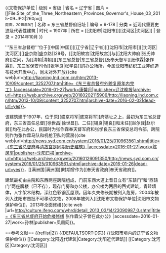 {{文物保护单位
| 级别 = 省级
| 省名 = 辽宁省
| 图片 = [[File:Site_of_the_Three_Northeastern_Provinces_Governor's_House_03_2015-09.JPG|260px]]<br><small>南面，2015年9月</small>
| 名称 = 东三省总督府旧址
| 编号 = 9-178
| 分类 = 近现代重要史迹及代表性建筑
| 时代 = 1907年
| 所在 = [[沈阳市|沈阳市]][[沈河区|沈河区]]
| 登录 = 2014年10月
}}

'''东三省总督府'''位于[[中国|中国]][[辽宁省|辽宁省]][[沈阳市|沈阳市]][[沈河区|沈河区]][[盛京路|盛京路]]28号，[[沈阳故宫|沈阳故宫]]与[[沈阳大帅府|张氏帅府]]之间，为[[清朝|清朝]][[东三省总督|东三省总督]]及奉天督军[[张作霖|张作霖]]、东三省保安司令[[张学良|张学良]]的办公场所，今属沈阳市纺织工业非织造布技术开发中心，尚未对外开放<ref>{{cite web|url=http://liaoning.lnd.com.cn/htm/2013-10/09/content_3252707.htm|title=《东三省总督府外貌复原年内完工》|accessdate=2016-01-27|work=康馨月|publisher=辽沈晚报|archive-url=https://web.archive.org/web/20160202115906/http://liaoning.lnd.com.cn/htm/2013-10/09/content_3252707.htm|archive-date=2016-02-02|dead-url=yes}}</ref>。

该建筑建于1907年，位于原[[盛京将军|盛京将军]]府基址之上，最初为东三省总督府，东三省首任总督[[徐世昌|徐世昌]]、二任[[锡良|锡良]]和末任[[赵尔巽|赵尔巽]]均在此办公，民国时为张作霖奉天督军府和张学良东三省保安总司令部，跨院则作为张作霖马队和机枪卫队的营房<ref name=dbxww>{{cite web|url=http://news.syd.com.cn/system/2016/01/25/010963561.shtml|title=《东三省总督府与清故宫是同期历史建筑》|accessdate=2016-01-27|work=陈凤军|publisher=沈阳日报|archive-url=https://web.archive.org/web/20160126091350/http://news.syd.com.cn/system/2016/01/25/010963561.shtml|archive-date=2016-01-26|dead-url=yes}}</ref>，[[满洲国|满洲国]]时期曾作为[[奉天省政府|奉天省政府]]。

建筑最初由主院和东西两座跨院组成，门前东西大道上昔日立有“东辕门”和“西辕门”两座牌楼（已不存），现存门房和办公楼，办公楼为两层的西式建筑，青砖墙体，人字架木结构，深红色彩钢瓦屋顶<ref name=dbxww/>。因年久失修长期被列入危房，2004年被列入沈阳市首批不可移动文物，2008年被列入[[沈阳市文物保护单位|沈阳市文物保护单位]]，2013年全面修缮<ref>{{cite web |url=http://culture.ifeng.com/whrd/detail_2013_03/14/23090987_0.shtml|title=《东三省总督府开始危楼修缮 张作霖父子曾在此办公》|accessdate=2016-01-27|work=孙林|publisher=凤凰网}}</ref>。

==参考文献==
{{reflist|2}}
{{DEFAULTSORT:D东}}
{{沈阳市境内的辽宁省文物保护单位}}
[[Category:沈阳近代建筑|Category:沈阳近代建筑]]
[[Category:沈河区|Category:沈河区]]